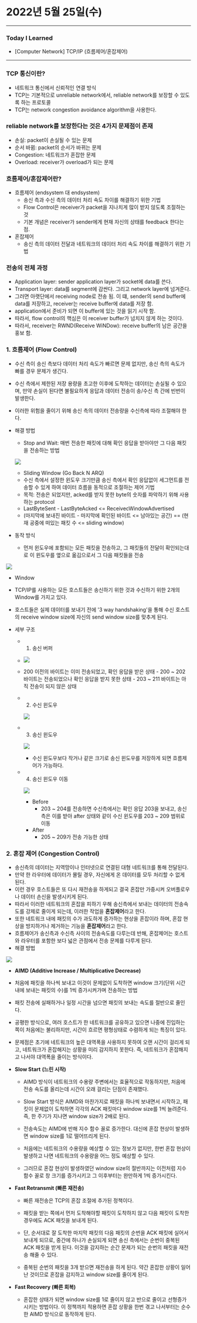 # 2022년 5월 25일(수)

----

### Today I Learned 

- [Computer Network] TCP/IP (흐름제어/혼잡제어)

----

### TCP 통신이란?

- 네트워크 통신에서 신뢰적인 연결 방식 
- TCP는 기본적으로 unreliable network에서, reliable network를 보장할 수 있도록 하는 프로토콜 
- TCP는 network congestion avoidance algorithm을 사용한다.

### reliable network를 보장한다는 것은 4가지 문제점이 존재

- 손실: packet이 손실될 수 있는 문제
- 순서 바뀜: packet의 순서가 바뀌는 문제
- Congestion: 네트워크가 혼잡한 문제
- Overload: receiver가 overload가 되는 문제 

### 흐름제어/혼잡제어란?

- 흐름제어 (endsystem 대 endsystem)
  - 송신 측과 수신 측의 데이터 처리 속도 차이를 해결하기 위한 기법 
  - Flow Control은 receiver가 packet을 지나치게 많이 받지 않도록 조절하는 것 
  - 기본 개념은 receiver가 sender에게 현재 자신의 상태를 feedback 한다는 점.
- 혼잡제어
  - 송신 측의 데이터 전달과 네트워크의 데이터 처리 속도 차이를 해결하기 위한 기법 

### 전송의 전체 과정 

- Application layer: sender application layer가 socket에 data를 쓴다.
- Transport layer: data를 segment에 감싼다. 그리고 network layer에 넘겨준다.
- 그러면 아랫단에서 receiving node로 전송 됨. 이 떄, sender의 send buffer에 data를 저장하고, receiver는 receive buffer에 data를 저장 함.
- application에서 준비가 되면 이 buffer에 있는 것을 읽기 시작 함.
- 따라서, flow control의 핵심은 이 receiver buffer가 넘치지 않게 하는 것이다.
- 따라서, receiver는 RWND(Receive WiNDow): receive buffer의 남은 공간을 홍보 함.

### 1. 흐름제어 (Flow Control)

- 수신 측이 송신 측보다 데이터 처리 속도가 빠르면 문제 없지만, 송신 측의 속도가 빠를 경우 문제가 생긴다.

- 수신 측에서 제한된 저장 용량을 초고한 이후에 도착하는 데이터는 손실될 수 있으며, 만약 손실이 된다면 불필요하게 응답과 데이터 전송이 송/수신 측 간에 빈번이 발생한다.

- 이러한 위험을 줄이기 위해 송신 측의 데이터 전송량을 수신측에 따라 조절해야 한다.

- 해결 방법

  - Stop and Wait: 매번 전송한 패킷에 대해 확인 응답을 받아야만 그 다음 패킷을 전송하는 방법

  ![](https://t1.daumcdn.net/cfile/tistory/263B7D4E5715ECEB32)

  -  Sliding Window (Go Back N ARQ)
    - 수신 측에서 설정한 윈도우 크기만큼 송신 측에서 확인 응답없이 세그먼트를 전송할 수 있게 하여 데이터 흐름을 동적으로 조절하는 제어 기법 
    - 목적: 전송은 되었지만, acked를 받지 못한 byte의 숫자를 파악하기 위해 사용하는 protocol
    - LastByteSent - LastByteAcked <= ReceivecWindowAdvertised
    - (마지막에 보내진 바이트 - 마지막에 확인된 바이트 <= 남아있는 공간) == (현재 공중에 떠있는 패킷 수 <= sliding window)

- 동작 방식

  - 먼저 윈도우에 포함되는 모든 패킷을 전송하고, 그 패킷들의 전달이 확인되는대로 이 윈도우를 옆으로 옮김으로서 그 다음 패킷들을 전송 

![](https://t1.daumcdn.net/cfile/tistory/253F7E485715ED5F27)

-  Window

  - TCP/IP를 사용하는 모든 호스트들은 송신하기 위한 것과 수신하기 위한 2개의 Window를 가지고 있다. 
  - 호스트들은 실제 데이터를 보내기 전에 '3 way handshaking'을 통해 수신 호스트의 receive window size에 자신의 send window size를 맞추게 된다.

- 세부 구조 

  - 1. 송신 버퍼 
  - ![](https://t1.daumcdn.net/cfile/tistory/22532F485715EDF218)  

  - 200 이전의 바이트는 이미 전송되었고, 확인 응답을 받은 상태 - 200 ~ 202 바이트는 전송되었으나 확인 응답을 받지 못한 상태 - 203 ~ 211 바이트는 아직 전송이 되지 않은 상태

  - 2. 수신 윈도우

    ![](https://t1.daumcdn.net/cfile/tistory/25403A485715EE362B)

  - 3. 송신 윈도우

    ![](https://t1.daumcdn.net/cfile/tistory/2520244B5715EE6A14)

    - 수신 윈도우보다 작거나 같은 크기로 송신 윈도우를 저장하게 되면 흐름제어가 가능하다.

  - 4. 송신 윈도우 이동

    ![](https://t1.daumcdn.net/cfile/tistory/227DC8505715EEBA0A)

    - Before
      - 203 ~ 204를 전송하면 수신측에서는 확인 응답 203을 보내고, 송신측은 이를 받아 after 상태와 같이 수신 윈도우를 203 ~ 209 범위로 이동
    - After
      - 205 ~ 209가 전송 가능한 상태 



### 2. 혼잡 제어 (Congestion Control)

- 송신측의 데이터는 지역망이나 인터넷으로 연결된 대형 네트워크를 통해 전달된다. 
- 만약 한 라우터에 데이터가 몰릴 경우, 자신에게 온 데이터를 모두 처리할 수 없게 된다. 
- 이런 경우 호스트들은 또 다시 재전송을 하게되고 결국 혼잡만 가중시켜 오버플로우나 데이터 손신을 발생시키게 된다. 
- 따라서 이러한 네트워크의 혼잡을 피하기 우해 송신측에서 보내는 데이터의 전송속도를 강제로 줄이게 되는데, 이러한 작업을 **혼잡제어**라고 한다.
- 또한 네트워크 내에 패킷의 수가 과도하게 증가하는 현상을 혼잡이라 하며, 혼잡 현상을 방지하거나 제거하는 기능을 **혼잡제어**라고 한다.
- 흐름제어가 송신측과 수신측 사이의 전송속도를 다루는데 반해, 혼잡제어는 호스트와 라우터를 포함한 보다 넓은 관점에서 전송 문제를 다루게 된다.
- 해결 방법

![](https://t1.daumcdn.net/cfile/tistory/256E39425715F10103)

-  **AIMD (Additive Increase / Multiplicative Decrease)**

  - 처음에 패킷을 하나씩 보내고 이것이 문제없이 도착하면 window 크기(단위 시간 내에 보내는 패킷의 수)를 1씩 증가시켜가며 전송하는 방법

  - 패킷 전송에 실패하거나 일정 시간을 넘으면 패킷의 보내는 속도를 절반으로 줄인다.

  - 공평한 방식으로, 여러 호스트가 한 네트워크를 공유하고 있으면 나중에 진입하는 쪽이 처음에는 불리하지만, 시간이 흐르면 평형상태로 수렴하게 되는 특징이 있다.

  - 문제점은 초기에 네트워크의 높은 대역폭을 사용하지 못하여 오랜 시간이 걸리게 되고, 네트워크가 혼잡해지는 상황을 미리 감지하지 못한다. 즉, 네트워크가 혼잡해지고 나서야 대역폭을 줄이는 방식이다.

- **Slow Start** **(느린 시작)**

  - AIMD 방식이 네트워크의 수용량 주변에서는 효율적으로 작동하지만, 처음에 전송 속도를 올리는데 시간이 오래 걸리는 단점이 존재했다.

  - Slow Start 방식은 AIMD와 마찬가지로 패킷을 하나씩 보내면서 시작하고, 패킷이 문제없이 도착하면 각각의 ACK 패킷마다 window size를 1씩 늘려준다. 즉, 한 주기가 지나면 window size가 2배로 된다.

  - 전송속도는 AIMD에 반해 지수 함수 꼴로 증가한다. 대신에 혼잡 현상이 발생하면 window size를 1로 떨어뜨리게 된다.

  - 처음에는 네트워크의 수용량을 예상할 수 있는 정보가 없지만, 한번 혼잡 현상이 발생하고 나면 네트워크의 수용량을 어느 정도 예상할 수 있다.

  - 그러므로 혼잡 현상이 발생하였던 window size의 절반까지는 이전처럼 지수 함수 꼴로 창 크기를 증가시키고 그 이후부터는 완만하게 1씩 증가시킨다.

- **Fast Retransmit (빠른 재전송)**

  - 빠른 재전송은 TCP의 혼잡 조절에 추가된 정책이다.

  - 패킷을 받는 쪽에서 먼저 도착해야할 패킷이 도착하지 않고 다음 패킷이 도착한 경우에도 ACK 패킷을 보내게 된다.

  - 단, 순서대로 잘 도착한 마지막 패킷의 다음 패킷의 순번을 ACK 패킷에 실어서 보내게 되므로, 중간에 하나가 손실되게 되면 송신 측에서는 순번이 중복된 ACK 패킷을 받게 된다. 이것을 감지하는 순간 문제가 되는 순번의 패킷을 재전송 해줄 수 있다.

  - 중복된 순번의 패킷을 3개 받으면 재전송을 하게 된다. 약간 혼잡한 상황이 일어난 것이므로 혼잡을 감지하고 window size를 줄이게 된다.

- **Fast Recovery (빠른 회복)**

  - 혼잡한 상태가 되면 window size를 1로 줄이지 않고 반으로 줄이고 선형증가시키는 방법이다. 이 정책까지 적용하면 혼잡 상황을 한번 겪고 나서부터는 순수한 AIMD 방식으로 동작하게 된다.